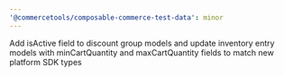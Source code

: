 ```yaml
---
'@commercetools/composable-commerce-test-data': minor
---
```


Add isActive field to discount group models and update inventory entry models with minCartQuantity and maxCartQuantity fields to match new platform SDK types
